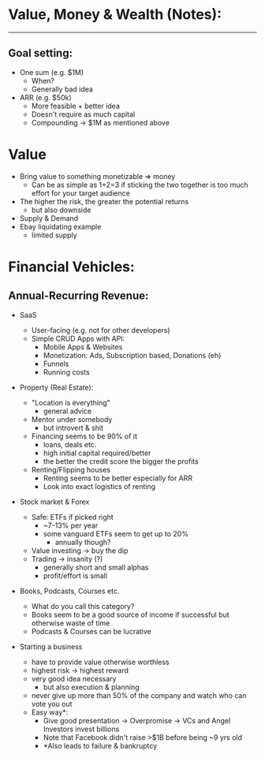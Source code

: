 # Value, Money & Wealth (Notes):
--- 

## Goal setting:
- One sum (e.g. $1M)
	- When?
	- Generally bad idea
- ARR (e.g. $50k)
	- More feasible + better idea
	- Doesn't require as much capital
	- Compounding -> $1M as mentioned above 

# Value 
- Bring value to something monetizable => money
	- Can be as simple as 1+2=3 if sticking the two together is too much effort for your target audience
- The higher the risk, the greater the potential returns
	- but also downside
- Supply & Demand
- Ebay liquidating example
	- limited supply

# Financial Vehicles:
## Annual-Recurring Revenue:
- SaaS
	- User-facing (e.g. not for other developers)
	- Simple CRUD Apps with API:
		- Mobile Apps & Websites
		- Monetization: Ads, Subscription based, Donations (eh)
		- Funnels
		- Running costs

- Property (Real Estate):
	- "Location is everything" 
		- general advice 
	- Mentor under somebody
		- but introvert & shit
	- Financing seems to be 90% of it
		- loans, deals etc.
		- high initial capital required/better
		- the better the credit score the bigger the profits
	- Renting/Flipping houses
		- Renting seems to be better especially for ARR
		- Look into exact logistics of renting

- Stock market & Forex
	- Safe: ETFs if picked right
		- ~7-13% per year
		- some vanguard ETFs seem to get up to 20%
			- annually though?
	- Value investing -> buy the dip
	- Trading -> insanity (?)
		- generally short and small alphas
		- profit/effort is small

- Books, Podcasts, Courses etc.
	- What do you call this category?
	- Books seem to be a good source of income if successful but otherwise waste of time
	- Podcasts & Courses can be lucrative 

- Starting a business
	- have to provide value otherwise worthless
	- highest risk -> highest reward
	- very good idea necessary
		- but also execution & planning
	- never give up more than 50% of the company and watch who can vote you out 
	- Easy way*:
		- Give good presentation -> Overpromise -> VCs and Angel Investors invest billions
		- Note that Facebook didn't raise >$1B before being ~9 yrs old
		- *Also leads to failure & bankruptcy


